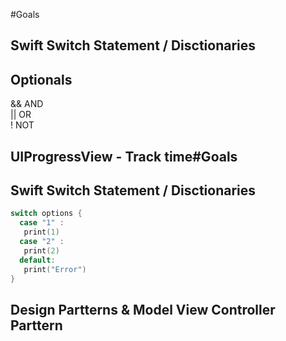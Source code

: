 #Goals

## Swift Switch Statement / Disctionaries


## Optionals
&& AND </br>
|| OR </br>
! NOT </br>

## UIProgressView - Track time#Goals

## Swift Switch Statement / Disctionaries
```swift
switch options {
  case "1" :
   print(1)
  case "2" :
   print(2) 
  default:
   print("Error")
}
```
## Design Partterns & Model View Controller Parttern



